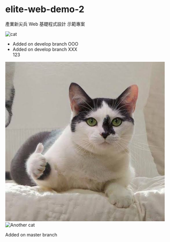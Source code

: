 # elite-web-demo-2

產業新尖兵 Web 基礎程式設計 示範專案  

![cat](https://imgur.com/S2kGzGA.gif)

- Added on develop branch OOO
- Added on develop branch XXX  
123  

![Cat](./image/cat.jpg)
![Another cat](https://i.imgur.com/9wGJWa0.png)

Added on master branch
